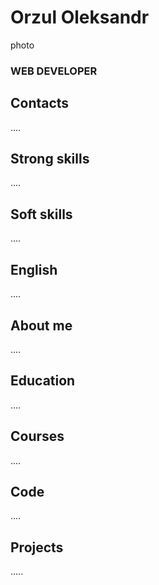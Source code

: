 # Orzul Oleksandr

photo

### WEB DEVELOPER

## Contacts

....

## Strong skills

....

## Soft skills

....

## English

....

## About me

....

## Education

....

## Courses

....

## Code

....

## Projects

.....
